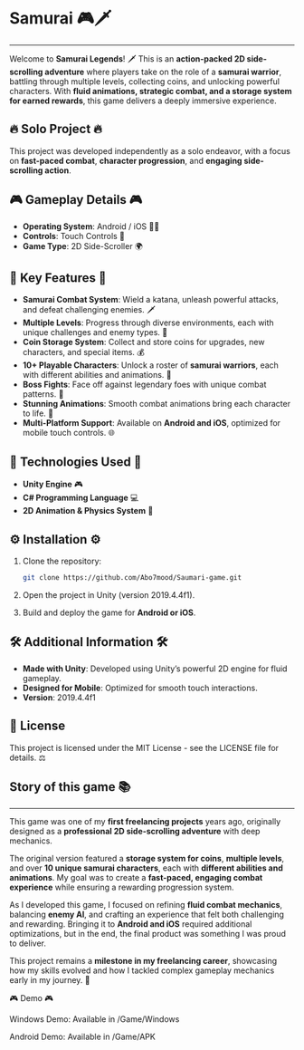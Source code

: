 # Samurai 🎮🗡️
--------------------------
Welcome to **Samurai Legends**! 🗡️ This is an **action-packed 2D side-scrolling adventure** where players take on the role of a **samurai warrior**, battling through multiple levels, collecting coins, and unlocking powerful characters. With **fluid animations, strategic combat, and a storage system for earned rewards**, this game delivers a deeply immersive experience.

## 🔥 Solo Project 🔥
This project was developed independently as a solo endeavor, with a focus on **fast-paced combat**, **character progression**, and **engaging side-scrolling action**.

## 🎮 Gameplay Details 🎮

- **Operating System**: Android / iOS 📱🍏
- **Controls**: Touch Controls 📲
- **Game Type**: 2D Side-Scroller 🌍

## 🌟 Key Features 🌟

- **Samurai Combat System**: Wield a katana, unleash powerful attacks, and defeat challenging enemies. 🗡️
- **Multiple Levels**: Progress through diverse environments, each with unique challenges and enemy types. 🌲
- **Coin Storage System**: Collect and store coins for upgrades, new characters, and special items. 💰
- **10+ Playable Characters**: Unlock a roster of **samurai warriors**, each with different abilities and animations. 💪
- **Boss Fights**: Face off against legendary foes with unique combat patterns. 👹
- **Stunning Animations**: Smooth combat animations bring each character to life. 🎨
- **Multi-Platform Support**: Available on **Android and iOS**, optimized for mobile touch controls. 🌐

## 🔧 Technologies Used 🔧

- **Unity Engine** 🎮
- **C# Programming Language** 💻
- **2D Animation & Physics System** 🎨

## ⚙️ Installation ⚙️

1. Clone the repository:

   ```bash
   git clone https://github.com/Abo7mood/Saumari-game.git
   ```
2. Open the project in Unity (version 2019.4.4f1).
3. Build and deploy the game for **Android or iOS**.

## 🛠️ Additional Information 🛠️

- **Made with Unity**: Developed using Unity’s powerful 2D engine for fluid gameplay.
- **Designed for Mobile**: Optimized for smooth touch interactions.
- **Version**: 2019.4.4f1

## 📜 License

This project is licensed under the MIT License - see the LICENSE file for details. ⚖️

## Story of this game 📚
--------------------------

This game was one of my **first freelancing projects** years ago, originally designed as a **professional 2D side-scrolling adventure** with deep mechanics. 

The original version featured a **storage system for coins**, **multiple levels**, and over **10 unique samurai characters**, each with **different abilities and animations**. My goal was to create a **fast-paced, engaging combat experience** while ensuring a rewarding progression system.

As I developed this game, I focused on refining **fluid combat mechanics**, balancing **enemy AI**, and crafting an experience that felt both challenging and rewarding. Bringing it to **Android and iOS** required additional optimizations, but in the end, the final product was something I was proud to deliver.

This project remains a **milestone in my freelancing career**, showcasing how my skills evolved and how I tackled complex gameplay mechanics early in my journey. 🚀

🎮 Demo 🎮

Windows Demo: Available in /Game/Windows

Android Demo: Available in /Game/APK
